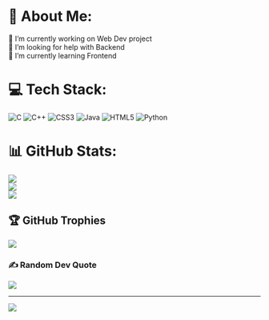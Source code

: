# 💫 About Me:
🔭 I’m currently working on Web Dev project<br>🤝 I’m looking for help with Backend<br>🌱 I’m currently learning Frontend<br>


# 💻 Tech Stack:
![C](https://img.shields.io/badge/c-%2300599C.svg?style=for-the-badge&logo=c&logoColor=white) ![C++](https://img.shields.io/badge/c++-%2300599C.svg?style=for-the-badge&logo=c%2B%2B&logoColor=white) ![CSS3](https://img.shields.io/badge/css3-%231572B6.svg?style=for-the-badge&logo=css3&logoColor=white) ![Java](https://img.shields.io/badge/java-%23ED8B00.svg?style=for-the-badge&logo=openjdk&logoColor=white) ![HTML5](https://img.shields.io/badge/html5-%23E34F26.svg?style=for-the-badge&logo=html5&logoColor=white) ![Python](https://img.shields.io/badge/python-3670A0?style=for-the-badge&logo=python&logoColor=ffdd54)
# 📊 GitHub Stats:
![](https://github-readme-stats.vercel.app/api?username=HarshithDevadiga&theme=dark&hide_border=false&include_all_commits=false&count_private=false)<br/>
![](https://github-readme-streak-stats.herokuapp.com/?user=HarshithDevadiga&theme=dark&hide_border=false)<br/>
![](https://github-readme-stats.vercel.app/api/top-langs/?username=HarshithDevadiga&theme=dark&hide_border=false&include_all_commits=false&count_private=false&layout=compact)

## 🏆 GitHub Trophies
![](https://github-profile-trophy.vercel.app/?username=HarshithDevadiga&theme=default&no-frame=false&no-bg=true&margin-w=4)

### ✍️ Random Dev Quote
![](https://quotes-github-readme.vercel.app/api?type=horizontal&theme=radical)

---
[![](https://visitcount.itsvg.in/api?id=HarshithDevadiga&icon=0&color=1)](https://visitcount.itsvg.in)

<!-- Proudly created with GPRM ( https://gprm.itsvg.in ) -->
